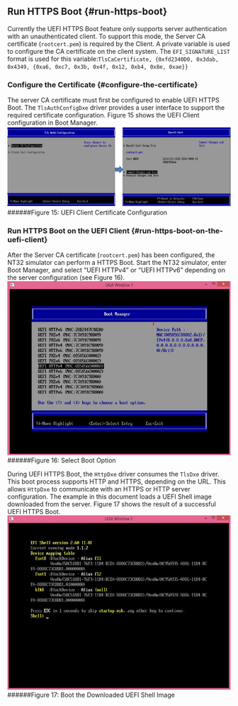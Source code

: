 <!--- @file
  First Chapter of EDK II Template Specification

  Copyright (c) 2017, Intel Corporation. All rights reserved.<BR>

  Redistribution and use in source (original document form) and 'compiled'
  forms (converted to PDF, epub, HTML and other formats) with or without
  modification, are permitted provided that the following conditions are met:

  1) Redistributions of source code (original document form) must retain the
     above copyright notice, this list of conditions and the following
     disclaimer as the first lines of this file unmodified.

  2) Redistributions in compiled form (transformed to other DTDs, converted to
     PDF, epub, HTML and other formats) must reproduce the above copyright
     notice, this list of conditions and the following disclaimer in the
     documentation and/or other materials provided with the distribution.

  THIS DOCUMENTATION IS PROVIDED BY TIANOCORE PROJECT "AS IS" AND ANY EXPRESS OR
  IMPLIED WARRANTIES, INCLUDING, BUT NOT LIMITED TO, THE IMPLIED WARRANTIES OF
  MERCHANTABILITY AND FITNESS FOR A PARTICULAR PURPOSE ARE DISCLAIMED. IN NO
  EVENT SHALL TIANOCORE PROJECT  BE LIABLE FOR ANY DIRECT, INDIRECT, INCIDENTAL,
  SPECIAL, EXEMPLARY, OR CONSEQUENTIAL DAMAGES (INCLUDING, BUT NOT LIMITED TO,
  PROCUREMENT OF SUBSTITUTE GOODS OR SERVICES; LOSS OF USE, DATA, OR PROFITS;
  OR BUSINESS INTERRUPTION) HOWEVER CAUSED AND ON ANY THEORY OF LIABILITY,
  WHETHER IN CONTRACT, STRICT LIABILITY, OR TORT (INCLUDING NEGLIGENCE OR
  OTHERWISE) ARISING IN ANY WAY OUT OF THE USE OF THIS DOCUMENTATION, EVEN IF
  ADVISED OF THE POSSIBILITY OF SUCH DAMAGE.

-->


## Run HTTPS Boot {#run-https-boot}

Currently the UEFI HTTPS Boot feature only supports server authentication with an unauthenticated client. To support this mode, the Server CA certificate (`rootcert.pem`) is required by the Client. A private variable is used to configure the CA certificate on the client system. The `EFI_SIGNATURE_LIST` format is used for this variable:`TlsCaCertificate, {0xfd2340D0, 0x3dab, 0x4349, {0xa6, 0xc7, 0x3b, 0x4f, 0x12, 0xb4, 0x8e, 0xae}}`

### Configure the Certificate {#configure-the-certificate}

The server CA certificate must first be configured to enable UEFI HTTPS Boot. The `TlsAuthConfigDxe` driver provides a user interface to support the required certificate configuration. Figure 15 shows the UEFI Client configuration in Boot Manager.
![](/media/image15.png)
######Figure 15: UEFI Client Certificate Configuration

### Run HTTPS Boot on the UEFI Client {#run-https-boot-on-the-uefi-client}

After the Server CA certificate (`rootcert.pem`) has been configured, the NT32 simulator can perform a HTTPS Boot. Start the NT32 simulator, enter Boot Manager, and select “UEFI HTTPv4” or “UEFI HTTPv6” depending on the server configuration (see Figure 16).
![](/media/image16.jpeg)
######Figure 16: Select Boot Option

During UEFI HTTPS Boot, the `HttpDxe` driver consumes the `TlsDxe` driver. This boot process supports HTTP and HTTPS, depending on the URL. This allows `HttpDxe` to communicate with an HTTPS or HTTP server configuration. The example in this document loads a UEFI Shell image downloaded from the server. Figure 17 shows the result of a successful UEFI HTTPS Boot.
![](/media/image17.jpeg)
######Figure 17: Boot the Downloaded UEFI Shell Image